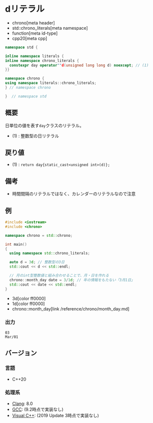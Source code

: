 # dリテラル
* chrono[meta header]
* std::chrono_literals[meta namespace]
* function[meta id-type]
* cpp20[meta cpp]

```cpp
namespace std {

inline namespace literals {
inline namespace chrono_literals {
  constexpr day operator""d(unsigned long long d) noexcept; // (1)
}}

namespace chrono {
using namespace literals::chrono_literals;
} // namespace chrono

}  // namespace std
```

## 概要
日単位の値を表す`day`クラスのリテラル。

- (1) : 整数型の日リテラル


## 戻り値
- (1) : `return day{static_cast<unsigned int>(d)};`


## 備考
- 時間間隔のリテラルではなく、カレンダーのリテラルなので注意


## 例
```cpp example
#include <iostream>
#include <chrono>

namespace chrono = std::chrono;

int main()
{
  using namespace std::chrono_literals;

  auto d = 3d; // 整数型の3日
  std::cout << d << std::endl;

  // 月のint型整数値と組み合わせることで、月・日を作れる
  chrono::month_day date = 3/1d; // 年の情報をもたない「3月1日」
  std::cout << date << std::endl;
}
```
* 3d[color ff0000]
* 1d[color ff0000]
* chrono::month_day[link /reference/chrono/month_day.md]

### 出力
```
03
Mar/01
```

## バージョン
### 言語
- C++20

### 処理系
- [Clang](/implementation.md#clang): 8.0
- [GCC](/implementation.md#gcc): (9.2時点で実装なし)
- [Visual C++](/implementation.md#visual_cpp): (2019 Update 3時点で実装なし)
